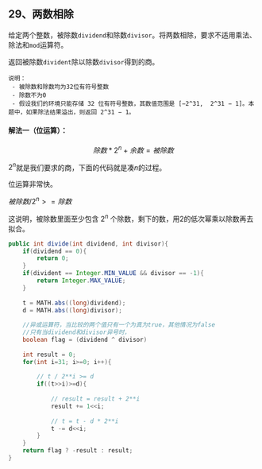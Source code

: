 ## 29、两数相除

给定两个整数，被除数`dividend`和除数`divisor`。将两数相除，要求不适用乘法、除法和`mod`运算符。

返回被除数`divident`除以除数`divisor`得到的商。

```
说明：
 - 被除数和除数均为32位有符号整数
 - 除数不为0
 - 假设我们的环境只能存储 32 位有符号整数，其数值范围是 [−2^31,  2^31 − 1]。本题中，如果除法结果溢出，则返回 2^31 − 1。
```



#### 解法一（位运算）： 

$$除数 * 2^n + 余数 = 被除数$$

$2^n$就是我们要求的商，下面的代码就是凑$n$的过程。

位运算非常快。



$被除数  / 2^n >= 除数$ 

这说明，被除数里面至少包含  $2^n$ 个除数，剩下的数，用2的低次幂乘以除数再去拟合。



```java
public int divide(int dividend, int divisor){
    if(dividend == 0){
        return 0;
    }
    if(divident == Integer.MIN_VALUE && divisor == -1){
        return Integer.MAX_VALUE;
    }
    
    t = MATH.abs((long)dividend);
    d = MATH.abs((long)divisor);
    
    //异或运算符，当比较的两个值只有一个为真为true，其他情况为false
    //只有当dividend和divisor异号时，
    boolean flag = (dividend ^ divisor)
    
    int result = 0;
    for(int i=31; i>=0; i++){
        
        // t / 2**i >= d
        if((t>>i)>=d){
            
            // result = result + 2**i
            result += 1<<i;
            
            // t = t - d * 2**i  
            t -= d<<i;
        }
    }
    return flag ? -result : result;
}
```

